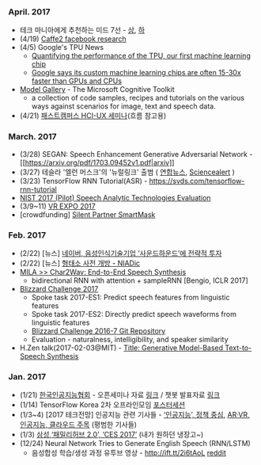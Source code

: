 ### April. 2017 
* 테크 마니아에게 추천하는 미드 7선 - [상](http://techm.kr/bbs/board.php?bo_table=article&wr_id=3850), [하](http://techm.kr/bbs/board.php?bo_table=article&wr_id=3851)
* (4/19) [Caffe2 facebook research](https://research.fb.com/downloads/caffe2/)
* (4/5) Google's TPU News 
  * [Quantifying the performance of the TPU, our first machine learning chip](https://cloudplatform.googleblog.com/2017/04/quantifying-the-performance-of-the-TPU-our-first-machine-learning-chip.html)
  * [Google says its custom machine learning chips are often 15-30x faster than GPUs and CPUs](https://techcrunch.com/2017/04/05/google-says-its-custom-machine-learning-chips-are-often-15-30x-faster-than-gpus-and-cpus/?ncid=rss&utm_source=feedburner&utm_medium=feed&utm_campaign=Feed%3A+Techcrunch+%28TechCrunch%29)
* [Model Gallery](https://www.microsoft.com/en-us/research/product/cognitive-toolkit/model-gallery/) - The Microsoft Cognitive Toolkit
  * a collection of code samples, recipes and tutorials on the various ways against scenarios for image, text and speech data.
* (4/21) [패스트캠퍼스 HCI-UX 세미나](http://www.fastcampus.co.kr/dgn_seminar_hciux/)(흐름 참고용)

### March. 2017 
* (3/28) SEGAN: Speech Enhancement Generative Adversarial Network - [[https://arxiv.org/pdf/1703.09452v1.pdf|arxiv]]
* (3/27) 테슬라 '엘런 머스크'의 '뉴럴링크' 출범 ( [연합뉴스](https://goo.gl/LZqnth), [Sciencealert](http://www.sciencealert.com/elon-musk-has-launched-a-company-that-hopes-to-link-your-brain-to-a-computer) )
* (3/23) TensorFlow RNN Tutorial(ASR) - https://svds.com/tensorflow-rnn-tutorial
* [NIST 2017 (Pilot) Speech Analytic Technologies Evaluation](https://www.nist.gov/itl/iad/mig/nist-2017-pilot-speech-analytic-technologies-evaluation)
* (3/9~11) [VR EXPO 2017](http://vrexpo.or.kr/)
* [crowdfunding] [Silent Partner SmartMask](https://quietlife.tech/sale1.html?=IGG_visits180_to_QLweb)


### Feb. 2017 
* (2/22) [뉴스] [네이버, 음성인식기술기업 ‘사운드하운드’에 전략적 투자](http://www.ddaily.co.kr/news/article.html?no=153083)
* (2/22) [뉴스] [형태소 사전 개방 - NIADic](http://www.edaily.co.kr/news/NewsRead.edy?SCD=JE41&newsid=03637526615832816&DCD=A00504&OutLnkChk=YNIA)
* [MILA >> Char2Wav: End-to-End Speech Synthesis](https://mila.umontreal.ca/en/publication/char2wav-end-to-end-speech-synthesis)
  * bidirectional RNN with attention + sampleRNN [Bengio, ICLR 2017]
* [Blizzard Challenge 2017](https://synsig.org/index.php/Blizzard_Challenge_2017)
  * Spoke task 2017-ES1: Predict speech features from linguistic features
  * Spoke task 2017-ES2: Directly predict speech waveforms from linguistic features
  * [Blizzard Challenge 2016-7 Git Repository](https://synsig.org/index.php/Blizzard_Challenge_2016-7_Git_Repository)
  * Evaluation - naturalness, intelligibility, and speaker similarity
* H.Zen talk(2017-02-03@MIT) - [Title: Generative Model-Based Text-to-Speech Synthesis](https://plus.google.com/u/0/+HeigaZen/posts/feMzD8QWr4S)

### Jan. 2017 
* (1/21) [한국인공지능협회](http://koreaai.org/) - 오픈세미나 자료 [링크](https://www.facebook.com/koreaaiorg/posts/1341143852574266) / 챗봇 발표자료 [링크](https://drive.google.com/file/d/0B4x-ZZpuJkWSYVpQdnFrVjVuTjA/view) 
* (1/14) TensorFlow Korea 2차 오프라인모임 [포스터세션](https://drive.google.com/drive/folders/0B9X4BvS8d2SSdFNDUjAtemJBNlk)
* (1/3~4) [2017 테크전망] 인공지능 관련 기사들 - [‘인공지능’, 정책 중심](http://techm.kr/bbs/?t=NW), [AR·VR, 인공지능, 클라우드 주목](http://techm.kr/bbs/board.php?bo_table=article&wr_id=3064) (평범한 기사들) 
* (1/3) [삼성,‘패밀리허브 2.0’, ‘CES 2017’](http://www.zdnet.co.kr/news/news_view.asp?artice_id=20170103113908&lo=z37) (내가 원하던 냉장고~)
* (12/24) Neural Network Tries to Generate English Speech (RNN/LSTM)
  * 음성합성 학습/생성 과정 유투브 영상 - http://ift.tt/2i6tAoL [reddit](https://www.reddit.com/r/Cyberpunk/comments/5k869c/neural_network_tries_to_generate_english_speech/)
